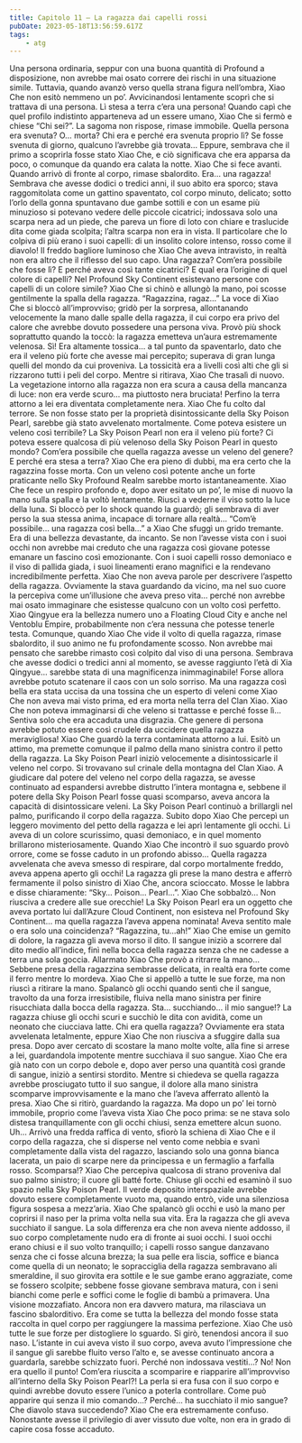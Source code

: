 ```yaml
---
title: Capitolo 11 – La ragazza dai capelli rossi
pubDate: 2023-05-18T13:56:59.617Z
tags:
    - atg
---
```


Una persona ordinaria, seppur con una buona quantità di Profound a disposizione, non avrebbe mai osato correre dei rischi in una situazione simile. Tuttavia, quando avanzò verso quella strana figura nell’ombra, Xiao Che non esitò nemmeno un po’.
Avvicinandosi lentamente scoprì che si trattava di una persona. Lì stesa a terra c’era una persona!
Quando capì che quel profilo indistinto apparteneva ad un essere umano, Xiao Che si fermò e chiese “Chi sei?”.
La sagoma non rispose, rimase immobile.
Quella persona era svenuta? O… morta?
Chi era e perché era svenuta proprio lì? Se fosse svenuta di giorno, qualcuno l’avrebbe già trovata… Eppure, sembrava che il primo a scoprirla fosse stato Xiao Che, e ciò significava che era apparsa da poco, o comunque da quando era calata la notte.
Xiao Che si fece avanti.
Quando arrivò di fronte al corpo, rimase sbalordito.
Era… una ragazza!
Sembrava che avesse dodici o tredici anni, il suo abito era sporco; stava raggomitolata come un gattino spaventato, col corpo minuto, delicato; sotto l’orlo della gonna spuntavano due gambe sottili e con un esame più minuzioso si potevano vedere delle piccole cicatrici; indossava solo una scarpa nera ad un piede, che pareva un fiore di loto con chiare e traslucide dita come giada scolpita; l’altra scarpa non era in vista.
Il particolare che lo colpiva di più erano i suoi capelli: di un insolito colore intenso, rosso come il diavolo! Il freddo bagliore luminoso che Xiao Che aveva intravisto, in realtà non era altro che il riflesso del suo capo.
Una ragazza? Com’era possibile che fosse lì? E perché aveva così tante cicatrici?
E qual era l’origine di quel colore di capelli? Nel Profound Sky Continent esistevano persone con capelli di un colore simile?
Xiao Che si chinò e allungò la mano, poi scosse gentilmente la spalla della ragazza. “Ragazzina, ragaz…”
La voce di Xiao Che si bloccò all’improvviso; gridò per la sorpresa, allontanando velocemente la mano dalle spalle della ragazza, il cui corpo era privo del calore che avrebbe dovuto possedere una persona viva. Provò più shock soprattutto quando la toccò: la ragazza emetteva un’aura estremamente velenosa.
Sì! Era altamente tossica… a tal punto da spaventarlo, dato che era il veleno più forte che avesse mai percepito; superava di gran lunga quelli del mondo da cui proveniva.
La tossicità era a livelli così alti che gli si rizzarono tutti i peli del corpo.
Mentre si ritirava, Xiao Che trasalì di nuovo. La vegetazione intorno alla ragazza non era scura a causa della mancanza di luce: non era verde scuro… ma piuttosto nera bruciata! Perfino la terra attorno a lei era diventata completamente nera.
Xiao Che fu colto dal terrore. Se non fosse stato per la proprietà disintossicante della Sky Poison Pearl, sarebbe già stato avvelenato mortalmente.
Come poteva esistere un veleno così terribile? La Sky Poison Pearl non era il veleno più forte?
Ci poteva essere qualcosa di più velenoso della Sky Poison Pearl in questo mondo?
Com’era possibile che quella ragazza avesse un veleno del genere? E perché era stesa a terra?
Xiao Che era pieno di dubbi, ma era certo che la ragazzina fosse morta. Con un veleno così potente anche un forte praticante nello Sky Profound Realm sarebbe morto istantaneamente.
Xiao Che fece un respiro profondo e, dopo aver esitato un po’, le mise di nuovo la mano sulla spalla e la voltò lentamente. Riuscì a vederne il viso sotto la luce della luna. Si bloccò per lo shock quando la guardò; gli sembrava di aver perso la sua stessa anima, incapace di tornare alla realtà…
“Com’è possibile… una ragazza così bella…” a Xiao Che sfuggì un grido tremante.
Era di una bellezza devastante, da incanto. Se non l’avesse vista con i suoi occhi non avrebbe mai creduto che una ragazza così giovane potesse emanare un fascino così emozionante.
Con i suoi capelli rosso demoniaco e il viso di pallida giada, i suoi lineamenti erano magnifici e la rendevano incredibilmente perfetta. Xiao Che non aveva parole per descrivere l’aspetto della ragazza. Ovviamente la stava guardando da vicino, ma nel suo cuore la percepiva come un’illusione che aveva preso vita… perché non avrebbe mai osato immaginare che esistesse qualcuno con un volto così perfetto.
Xiao Qingyue era la bellezza numero uno a Floating Cloud City e anche nel Ventoblu Empire, probabilmente non c’era nessuna che potesse tenerle testa. Comunque, quando Xiao Che vide il volto di quella ragazza, rimase sbalordito, il suo animo ne fu profondamente scosso. Non avrebbe mai pensato che sarebbe rimasto così colpito dal viso di una persona.
Sembrava che avesse dodici o tredici anni al momento, se avesse raggiunto l’età di Xia Qingyue… sarebbe stata di una magnificenza inimmaginabile! Forse allora avrebbe potuto scatenare il caos con un solo sorriso.
Ma una ragazza così bella era stata uccisa da una tossina che un esperto di veleni come Xiao Che non aveva mai visto prima, ed era morta nella terra del Clan Xiao. Xiao Che non poteva immaginarsi di che veleno si trattasse e perché fosse lì… Sentiva solo che era accaduta una disgrazia.
Che genere di persona avrebbe potuto essere così crudele da uccidere quella ragazza meravigliosa!
Xiao Che guardò la terra contaminata attorno a lui. Esitò un attimo, ma premette comunque il palmo della mano sinistra contro il petto della ragazza. La Sky Poison Pearl iniziò velocemente a disintossicarle il veleno nel corpo. Si trovavano sul crinale della montagna del Clan Xiao.
A giudicare dal potere del veleno nel corpo della ragazza, se avesse continuato ad espandersi avrebbe distrutto l’intera montagna e, sebbene il potere della Sky Poison Pearl fosse quasi scomparso, aveva ancora la capacità di disintossicare veleni. La Sky Poison Pearl continuò a brillargli nel palmo, purificando il corpo della ragazza.
Subito dopo Xiao Che percepì un leggero movimento del petto della ragazza e lei aprì lentamente gli occhi. Li aveva di un colore scurissimo, quasi demoniaco, e in quel momento brillarono misteriosamente. Quando Xiao Che incontrò il suo sguardo provò orrore, come se fosse caduto in un profondo abisso… Quella ragazza avvelenata che aveva smesso di respirare, dal corpo mortalmente freddo, aveva appena aperto gli occhi!
La ragazza gli prese la mano destra e afferrò fermamente il polso sinistro di Xiao Che, ancora scioccato. Mosse le labbra e disse chiaramente:
“Sky… Poison… Pearl…”.
Xiao Che sobbalzò… Non riusciva a credere alle sue orecchie! La Sky Poison Pearl era un oggetto che aveva portato lui dall’Azure Cloud Continent, non esisteva nel Profound Sky Continent… ma quella ragazza l’aveva appena nominata! Aveva sentito male o era solo una coincidenza?
“Ragazzina, tu…ah!”
Xiao Che emise un gemito di dolore, la ragazza gli aveva morso il dito.
Il sangue iniziò a scorrere dal dito medio all’indice, finì nella bocca della ragazza senza che ne cadesse a terra una sola goccia. Allarmato Xiao Che provò a ritrarre la mano… Sebbene presa della ragazzina sembrasse delicata, in realtà era forte come il ferro mentre lo mordeva. Xiao Che si appellò a tutte le sue forze, ma non riuscì a ritirare la mano. Spalancò gli occhi quando sentì che il sangue, travolto da una forza irresistibile, fluiva nella mano sinistra per finire risucchiata dalla bocca della ragazza.
Sta… succhiando… il mio sangue!?
La ragazza chiuse gli occhi scuri e succhiò le dita con avidità, come un neonato che ciucciava latte.
Chi era quella ragazza?
Ovviamente era stata avvelenata letalmente, eppure Xiao Che non riusciva a sfuggire dalla sua presa. Dopo aver cercato di scostare la mano molte volte, alla fine si arrese a lei, guardandola impotente mentre succhiava il suo sangue.
Xiao Che era già nato con un corpo debole e, dopo aver perso una quantità così grande di sangue, iniziò a sentirsi stordito. Mentre si chiedeva se quella ragazza avrebbe prosciugato tutto il suo sangue, il dolore alla mano sinistra scomparve improvvisamente e la mano che l’aveva afferrato allentò la presa.
Xiao Che si ritirò, guardando la ragazza. Ma dopo un po’ lei tornò immobile, proprio come l’aveva vista Xiao Che poco prima: se ne stava solo distesa tranquillamente con gli occhi chiusi, senza emettere alcun suono.
Uh…
Arrivò una fredda raffica di vento, sfiorò la schiena di Xiao Che e il corpo della ragazza, che si disperse nel vento come nebbia e svanì completamente dalla vista del ragazzo, lasciando solo una gonna bianca lacerata, un paio di scarpe nere da principessa e un fermaglio a farfalla rosso.
Scomparsa!?
Xiao Che percepiva qualcosa di strano proveniva dal suo palmo sinistro; il cuore gli batté forte. Chiuse gli occhi ed esaminò il suo spazio nella Sky Poison Pearl.
Il verde deposito interspaziale avrebbe dovuto essere completamente vuoto ma, quando entrò, vide una silenziosa figura sospesa a mezz’aria.
Xiao Che spalancò gli occhi e usò la mano per coprirsi il naso per la prima volta nella sua vita.
Era la ragazza che gli aveva succhiato il sangue. La sola differenza era che non aveva niente addosso, il suo corpo completamente nudo era di fronte ai suoi occhi.
I suoi occhi erano chiusi e il suo volto tranquillo; i capelli rosso sangue danzavano senza che ci fosse alcuna brezza; la sua pelle era liscia, soffice e bianca come quella di un neonato; le sopracciglia della ragazza sembravano ali smeraldine, il suo girovita era sottile e le sue gambe erano aggraziate, come se fossero scolpite; sebbene fosse giovane sembrava matura, con i seni bianchi come perle e soffici come le foglie di bambù a primavera. Una visione mozzafiato.
Ancora non era davvero matura, ma rilasciava un fascino sbalorditivo. Era come se tutta la bellezza del mondo fosse stata raccolta in quel corpo per raggiungere la massima perfezione.
Xiao Che usò tutte le sue forze per distogliere lo sguardo. Si girò, tenendosi ancora il suo naso. L’istante in cui aveva visto il suo corpo, aveva avuto l’impressione che il sangue gli sarebbe fluito verso l’alto e, se avesse continuato ancora a guardarla, sarebbe schizzato fuori.
Perché non indossava vestiti…?
No! Non era quello il punto!
Com’era riuscita a scomparire e riapparire all’improvviso all’interno della Sky Poison Pearl?! La perla si era fusa con il suo corpo e quindi avrebbe dovuto essere l’unico a poterla controllare. Come può apparire qui senza il mio comando…?
Perché… ha succhiato il mio sangue?
Che diavolo stava succedendo?
Xiao Che era estremamente confuso. Nonostante avesse il privilegio di aver vissuto due volte, non era in grado di capire cosa fosse accaduto.


